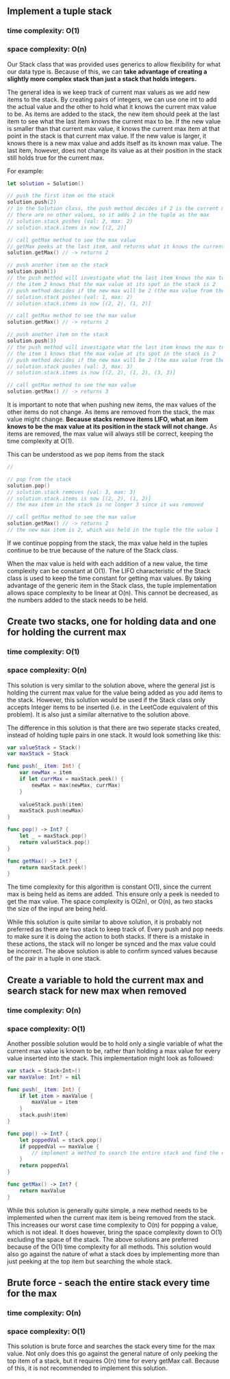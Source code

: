 ## Implement a tuple stack
### time complexity: O(1)
### space complexity: O(n)

Our Stack class that was provided uses generics to allow flexibility for what our data type is. Because of this, we can **take advantage of creating a slightly more complex stack than just a stack that holds integers.**

The general idea is we keep track of current max values as we add new items to the stack. By creating pairs of integers, we can use one int to add the actual value and the other to hold what it knows the current max value to be. As items are added to the stack, the new item should peek at the last item to see what the last item knows the current max to be. If the new value is smaller than that current max value, it knows the current max item at that point in the stack is that current max value. If the new value is larger, it knows there is a new max value and adds itself as its known max value. The last item, however, does not change its value as at their position in the stack still holds true for the current max.

For example:

```swift
let solution = Solution()

// push the first item on the stack
solution.push(2)
// in the Solution class, the push method decides if 2 is the current max of the stack
// there are no other values, so it adds 2 in the tuple as the max
// solution.stack pushes (val: 2, max: 2)
// solution.stack.items is now [(2, 2)]

// call getMax method to see the max value
// getMax peeks at the last item, and returns what it knows the current max to be
solution.getMax() // -> returns 2

// push another item on the stack
solution.push(1)
// the push method will investigate what the last item knows the max to be
// the item 2 knows that the max value at its spot in the stack is 2
// push method decides if the new max will be 2 (the max value from the last item), or 1 (the current item)
// solution.stack pushes (val: 1, max: 2)
// solution.stack.items is now [(2, 2), (1, 2)]

// call getMax method to see the max value
solution.getMax() // -> returns 2

// push another item on the stack
solution.push(3)
// the push method will investigate what the last item knows the max to be
// the item 1 knows that the max value at its spot in the stack is 2
// push method decides if the new max will be 2 (the max value from the last item), or 3 (the current item)
// solution.stack pushes (val: 3, max: 3)
// solution.stack.items is now [(2, 2), (1, 2), (3, 3)]

// call getMax method to see the max value
solution.getMax() // -> returns 3
```

It is important to note that when pushing new items, the max values of the other items do not change. As items are removed from the stack, the max value might change. **Because stacks remove items LIFO, what an item knows to be the max value at its position in the stack will not change.** As items are removed, the max value will always still be correct, keeping the time complexity at O(1).

This can be understood as we pop items from the stack

```swift
//

// pop from the stack
solution.pop()
// solution.stack removes (val: 3, max: 3)
// solution.stack.items is now [(2, 2), (1, 2)]
// the max item in the stack is no longer 3 since it was removed

// call getMax method to see the max value
solution.getMax() // -> returns 2
// the new max item is 2, which was held in the tuple the the value 1
```

If we continue popping from the stack, the max value held in the tuples continue to be true because of the nature of the Stack class.

When the max value is held with each addition of a new value, the time complexity can be constant at O(1). The LIFO characteristic of the Stack class is used to keep the time constant for getting max values. By taking advantage of the generic item in the Stack class, the tuple implementation allows space complexity to be linear at O(n). This cannot be decreased, as the numbers added to the stack needs to be held.

## Create two stacks, one for holding data and one for holding the current max
### time complexity: O(1)
### space complexity: O(n)

This solution is very similar to the solution above, where the general jist is holding the current max value for the value being added as you add items to the stack. However, this solution would be used if the Stack class only accepts Integer items to be inserted (i.e. in the LeetCode equivalent of this problem). It is also just a similar alternative to the solution above. 

The difference in this solution is that there are two seperate stacks created, instead of holding tuple pairs in one stack. It would look something like this:
```swift
var valueStack = Stack()
var maxStack = Stack

func push(_ item: Int) {
    var newMax = item
    if let currMax = maxStack.peek() {
        newMax = max(newMax, currMax)
    }
    
    valueStack.push(item)
    maxStack.push(newMax)
}

func pop() -> Int? {
    let _ = maxStack.pop()
    return valueStack.pop()
}

func getMax() -> Int? {
    return maxStack.peek()
}
```

The time complexity for this algorithm is constant O(1), since the current max is being held as items are added. This ensure only a peek is needed to get the max value. The space complexity is O(2n), or O(n), as two stacks the size of the input are being held.

While this solution is quite similar to above solution, it is probably not preferred as there are two stack to keep track of. Every push and pop needs to make sure it is doing the action to both stacks. If there is a mistake in these actions, the stack will no longer be synced and the max value could be incorrect. The above solution is able to confirm synced values because of the pair in a tuple in one stack.

## Create a variable to hold the current max and search stack for new max when removed
### time complexity: O(n)
### space complexity: O(1)

Another possible solution would be to hold only a single variable of what the current max value is known to be, rather than holding a max value for every value inserted into the stack. This implementation might look as followed:

```swift
var stack = Stack<Int>()
var maxValue: Int? = nil

func push(_ item: Int) {
    if let item > maxValue {
        maxValue = item
    }
    stack.push(item)
}

func pop() -> Int? {
    let poppedVal = stack.pop()
    if poppedVal == maxValue {
        // implement a method to search the entire stack and find the new max value
    }
    return poppedVal
}

func getMax() -> Int? {
    return maxValue
}
```

While this solution is generally quite simple, a new method needs to be implemented when the current max item is being removed from the stack. This increases our worst case time complexity to O(n) for popping a value, which is not ideal. It does however, bring the space complexity down to O(1) excluding the space of the stack. The above solutions are preferred because of the O(1) time complexity for all methods. This solution would also go against the nature of what a stack does by implementing more than just peeking at the top item but searching the whole stack. 

## Brute force - seach the entire stack every time for the max
### time complexity: O(n)
### space complexity: O(1)

This solution is brute force and searches the stack every time for the max value. Not only does this go against the general nature of only peeking the top item of a stack, but it requires O(n) time for every getMax call. Because of this, it is not recommended to implement this solution.

